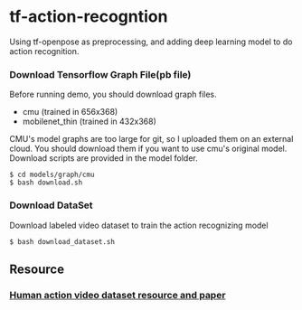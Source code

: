 # tf-action-recogntion

Using tf-openpose as preprocessing, and adding deep learning model to do action recognition.

### Download Tensorflow Graph File(pb file)

Before running demo, you should download graph files.

- cmu (trained in 656x368)
- mobilenet_thin (trained in 432x368)

CMU's model graphs are too large for git, so I uploaded them on an external cloud. You should download them if you want to use cmu's original model. Download scripts are provided in the model folder.

```
$ cd models/graph/cmu
$ bash download.sh
```

### Download DataSet

Download labeled video dataset to train the action recognizing model

```
$ bash download_dataset.sh
```
## Resource
### [Human action video dataset resource and paper](https://github.com/jinwchoi/awesome-action-recognition)